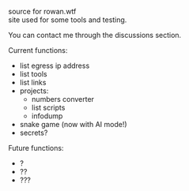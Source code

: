 source for rowan.wtf <br>
site used for some tools and testing.<br>

You can contact me through the discussions section.

Current functions:

- list egress ip address
- list tools
- list links
- projects:
  - numbers converter
  - list scripts
  - infodump
- snake game (now with AI mode!)
- secrets?

Future functions:

- ?
- ??
- ???
